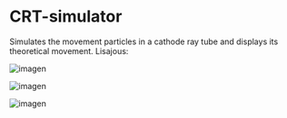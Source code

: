 # CRT-simulator
Simulates the movement particles in a cathode ray tube and displays its theoretical movement.
Lisajous:

![imagen](https://user-images.githubusercontent.com/64183934/137262036-cd78e342-70db-46d2-ac0d-38b864be256e.png)

![imagen](https://user-images.githubusercontent.com/64183934/137265998-5786ea3a-9e3f-4abd-98cc-063c3f62969b.png)


![imagen](https://user-images.githubusercontent.com/64183934/136323288-cd387f82-202b-4da9-a7cc-35b6f3069230.png)
